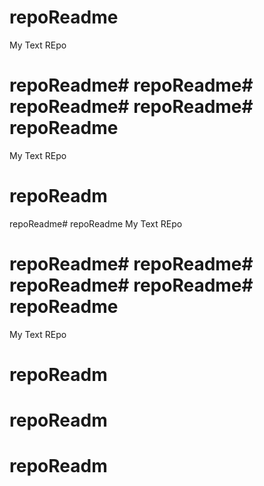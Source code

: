 # repoReadme
My Text REpo
# repoReadme# repoReadme# repoReadme# repoReadme# repoReadme
My Text REpo
# repoReadm
 repoReadme# repoReadme
My Text REpo
# repoReadme# repoReadme# repoReadme# repoReadme# repoReadme
My Text REpo
# repoReadm
# repoReadm


# repoReadm
